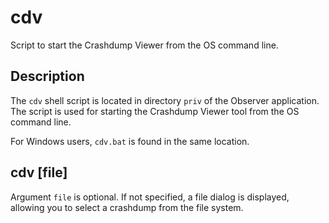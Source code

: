 <!--
%CopyrightBegin%

Copyright Ericsson AB 2023. All Rights Reserved.

Licensed under the Apache License, Version 2.0 (the "License");
you may not use this file except in compliance with the License.
You may obtain a copy of the License at

    http://www.apache.org/licenses/LICENSE-2.0

Unless required by applicable law or agreed to in writing, software
distributed under the License is distributed on an "AS IS" BASIS,
WITHOUT WARRANTIES OR CONDITIONS OF ANY KIND, either express or implied.
See the License for the specific language governing permissions and
limitations under the License.

%CopyrightEnd%
-->
# cdv

Script to start the Crashdump Viewer from the OS command line.

## Description

The `cdv` shell script is located in directory `priv` of the Observer
application. The script is used for starting the Crashdump Viewer tool from the
OS command line.

For Windows users, `cdv.bat` is found in the same location.

## cdv \[file]

Argument `file` is optional. If not specified, a file dialog is displayed,
allowing you to select a crashdump from the file system.
